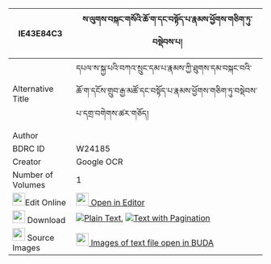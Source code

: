 |IE43E84C3|ས་ལུགས་བསྐང་གསོའི་ཆོ་ག་དང་བསྟོད་པ་རྣམས་ཕྱོགས་གཅིག་ཏུ་བསྡེབས་པ། 
| --- | --- 
|Alternative Title |དཔལ་ས་སྐྱ་པའི་བཀའ་སྲུང་དམ་པ་རྣམས་ཀྱི་ཐུགས་དམ་བསྐང་བའི་ཆོ་ག་དངོས་གྲུབ་རྒྱ་མཚོ་དང་བསྟོད་པ་རྣམས་ཕྱོགས་གཅིག་ཏུ་བསྡེབས་པ་དགྲ་བགེགས་ཚར་གཅོད།
|Author | 
|BDRC ID | W24185
|Creator | Google OCR
|Number of Volumes| 1
|<img width="25" src="https://img.icons8.com/color/25/000000/edit-property.png">Edit Online| [<img width="25" src="https://avatars.githubusercontent.com/u/45091458?s=200&v=4"> Open in Editor](http://editor.openpecha.org/IE43E84C3)
|<img width="25" src="https://img.icons8.com/fluent/48/000000/download-2.png"/>  Download | [![](https://img.icons8.com/color/20/000000/txt.png)Plain Text](https://github.com/Openpecha/IE43E84C3/releases/download/v1/saluk_kangso_i_choga_dangtopa__plain_IE43E84C3.zip), [![](https://img.icons8.com/color/20/000000/txt.png)Text with Pagination](https://github.com/Openpecha/IE43E84C3/releases/download/v1/saluk_kangso_i_choga_dangtopa__pages_IE43E84C3.zip)
|<img width="25" src="https://img.icons8.com/plasticine/100/000000/pictures-folder.png"/>  Source Images | [<img width="25" src="https://library.bdrc.io/icons/BUDA-small.svg"> Images of text file open in BUDA](https://library.bdrc.io/show/bdr:W24185)